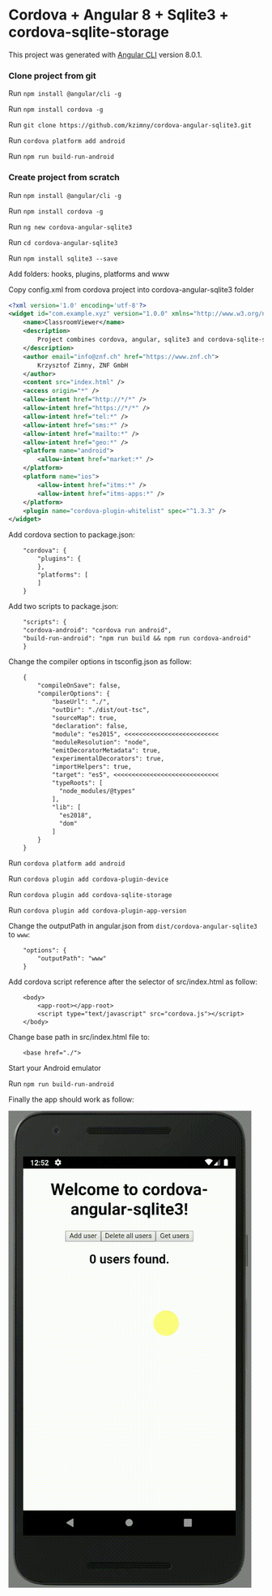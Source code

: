 # Cordova + Angular 8 + Sqlite3 + cordova-sqlite-storage

This project was generated with [Angular CLI](https://github.com/angular/angular-cli) version 8.0.1.

### <a name="clonegit"></a>Clone project from git

Run `npm install @angular/cli -g`

Run `npm install cordova -g`

Run `git clone https://github.com/kzimny/cordova-angular-sqlite3.git`

Run `cordova platform add android`

Run `npm run build-run-android`


### <a name="scratch"></a>Create project from scratch

Run `npm install @angular/cli -g`

Run `npm install cordova -g`

Run `ng new cordova-angular-sqlite3`

Run `cd cordova-angular-sqlite3`

Run `npm install sqlite3 --save`

Add folders: hooks, plugins, platforms and www

Copy config.xml from cordova project into cordova-angular-sqlite3 folder

```xml
<?xml version='1.0' encoding='utf-8'?>
<widget id="com.example.xyz" version="1.0.0" xmlns="http://www.w3.org/ns/widgets" xmlns:cdv="http://cordova.apache.org/ns/1.0">
    <name>ClassroomViewer</name>
    <description>
		Project combines cordova, angular, sqlite3 and cordova-sqlite-storage.
    </description>
    <author email="info@znf.ch" href="https://www.znf.ch">
        Krzysztof Zimny, ZNF GmbH
    </author>
    <content src="index.html" />
    <access origin="*" />
    <allow-intent href="http://*/*" />
    <allow-intent href="https://*/*" />
    <allow-intent href="tel:*" />
    <allow-intent href="sms:*" />
    <allow-intent href="mailto:*" />
    <allow-intent href="geo:*" />
    <platform name="android">
        <allow-intent href="market:*" />
    </platform>
    <platform name="ios">
        <allow-intent href="itms:*" />
        <allow-intent href="itms-apps:*" />
    </platform>
    <plugin name="cordova-plugin-whitelist" spec="^1.3.3" />
</widget>
```

Add cordova section to package.json:

```
    "cordova": {
        "plugins": {
        },
        "platforms": [
        ]
    }
```

Add two scripts to package.json:

```
	"scripts": {
	"cordova-android": "cordova run android",
	"build-run-android": "npm run build && npm run cordova-android"
	}
```

Change the compiler options in tsconfig.json as follow:

```
	{
		"compileOnSave": false,
		"compilerOptions": {
			"baseUrl": "./",
			"outDir": "./dist/out-tsc",
			"sourceMap": true,
			"declaration": false,
			"module": "es2015",	<<<<<<<<<<<<<<<<<<<<<<<<<<
			"moduleResolution": "node",
			"emitDecoratorMetadata": true,
			"experimentalDecorators": true,
			"importHelpers": true,
			"target": "es5", <<<<<<<<<<<<<<<<<<<<<<<<<<<<<
			"typeRoots": [
			  "node_modules/@types"
			],
			"lib": [
			  "es2018",
			  "dom"
			]
		}
	}
```

Run `cordova platform add android`

Run `cordova plugin add cordova-plugin-device`

Run `cordova plugin add cordova-sqlite-storage`

Run `cordova plugin add cordova-plugin-app-version`

Change the outputPath in angular.json from `dist/cordova-angular-sqlite3` to `www`:

```
    "options": {
        "outputPath": "www"
    }
```

Add cordova script reference after the <app-root></app-root> selector of src/index.html as follow:

```
    <body>
        <app-root></app-root>
        <script type="text/javascript" src="cordova.js"></script>
    </body>
```

Change base path in src/index.html file to:

```
	<base href="./">
```

Start your Android emulator

Run `npm run build-run-android`

Finally the app should work as follow:

![Alt Text](https://github.com/kzimny/cordova-angular-sqlite3/blob/master/20190603_145238.gif)
